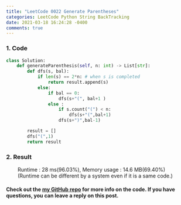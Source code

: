 ```yaml
---
title: "LeetCode 0022 Generate Parentheses"
categories: LeetCode Python String BackTracking
date: 2021-03-18 16:24:28 -0400
comments: true
---
```


### 1. Code
```python
class Solution:
    def generateParenthesis(self, n: int) -> List[str]:
        def dfs(s, bal):
            if len(s) == 2*n: # when s is completed
                return result.append(s)
            else:
                if bal == 0:
                    dfs(s+"(", bal+1 )
                else :
                    if s.count("(") < n:
                        dfs(s+"(",bal+1)
                    dfs(s+")",bal-1)

        result = []
        dfs("(",1)
        return result
```

### 2. Result
&nbsp;&nbsp;&nbsp;&nbsp;&nbsp;&nbsp;&nbsp;&nbsp;Runtime : 28 ms(96.03%), Memory usage : 14.6 MB(69.40%)  
&nbsp;&nbsp;&nbsp;&nbsp;&nbsp;&nbsp;&nbsp;&nbsp;(Runtime can be different by a system even if it is a same code.)

#### Check out the [my GitHub repo][hyuk-gh] for more info on the code. If you have questions, you can leave a reply on this post.
[hyuk-gh]: https://github.com/dlgur1994/StudyAlgorithms
